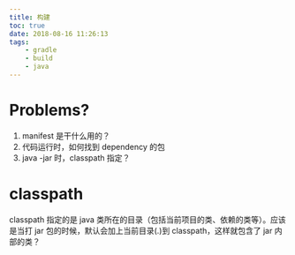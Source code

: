 ```yaml
---
title: 构建
toc: true
date: 2018-08-16 11:26:13
tags:
	- gradle
	- build
	- java
---
```


# Problems?

1. manifest 是干什么用的？
2. 代码运行时，如何找到 dependency 的包
3. java -jar 时，classpath 指定？



# classpath

classpath 指定的是 java 类所在的目录（包括当前项目的类、依赖的类等）。应该是当打 jar 包的时候，默认会加上当前目录(.)到 classpath，这样就包含了 jar 内部的类？